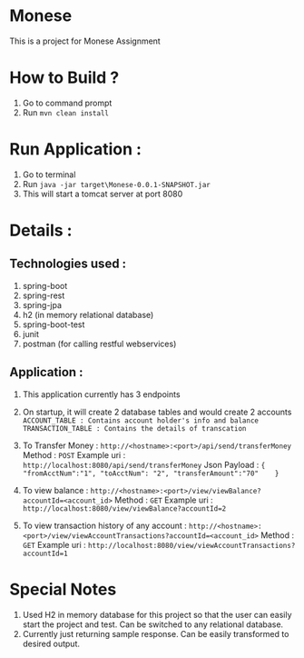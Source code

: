 # Monese
This is a project for Monese Assignment

How to Build ?
==============
1. Go to command prompt
2. Run ```mvn clean install```

Run Application :
=================
1. Go to terminal
2. Run ``java -jar target\Monese-0.0.1-SNAPSHOT.jar``
3. This will start a tomcat server at port 8080

Details : 
=========

Technologies used :
-------------------
1. spring-boot
2. spring-rest
3. spring-jpa
4. h2 (in memory relational database)
5. spring-boot-test
6. junit
7. postman (for calling restful webservices)

Application :
--------------
1. This application currently has 3 endpoints
2. On startup, it will create 2 database tables and would create 2 accounts
``
ACCOUNT_TABLE : Contains account holder's info and balance
TRANSACTION_TABLE : Contains the details of transcation
``
3. To Transfer Money : ``http://<hostname>:<port>/api/send/transferMoney``
Method : ``POST``
Example uri : ``http://localhost:8080/api/send/transferMoney``
Json Payload : 
``
{
	"fromAcctNum":"1",
  "toAcctNum": "2",
	"transferAmount":"70"	
}
``
4. To view balance : ``http://<hostname>:<port>/view/viewBalance?accountId=<account_id>``
Method : ``GET``
Example uri : ``http://localhost:8080/view/viewBalance?accountId=2``

5. To view transaction history of any account : ``http://<hostname>:<port>/view/viewAccountTransactions?accountId=<account_id>``
Method : ``GET``
Example uri : ``http://localhost:8080/view/viewAccountTransactions?accountId=1``


Special Notes
======================
1. Used H2 in memory database for this project so that the user can easily start the project and test. Can be switched to any relational database.
2. Currently just returning sample response. Can be easily transformed to desired output.
